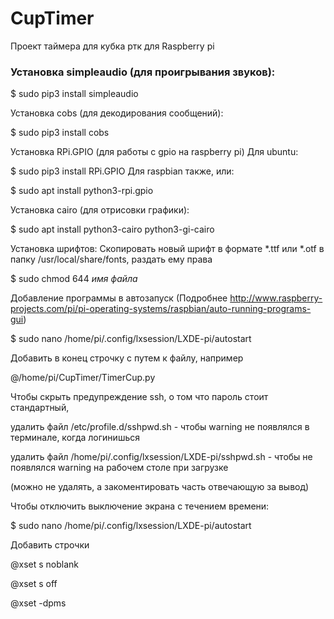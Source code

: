 # CupTimer
Проект таймера для кубка ртк для Raspberry pi

### Установка simpleaudio (для проигрывания звуков):
$ sudo pip3 install simpleaudio

Установка cobs (для декодирования сообщений):

$ sudo pip3 install cobs

Установка RPi.GPIO (для работы с gpio на raspberry pi)
Для ubuntu:

$ sudo pip3 install RPi.GPIO
Для raspbian также, или:

$ sudo apt install python3-rpi.gpio

Установка cairo (для отрисовки графики):

$ sudo apt install python3-cairo python3-gi-cairo


Установка шрифтов:
Скопировать новый шрифт в формате *.ttf или *.otf в папку /usr/local/share/fonts,
раздать ему права 

$ sudo chmod 644 *имя файла*

Добавление программы в автозапуск (Подробнее http://www.raspberry-projects.com/pi/pi-operating-systems/raspbian/auto-running-programs-gui)

$ sudo nano /home/pi/.config/lxsession/LXDE-pi/autostart

Добавить в конец строчку с путем к файлу, например

@/home/pi/CupTimer/TimerCup.py

Чтобы скрыть предупреждение ssh, о том что пароль стоит стандартный,

удалить файл /etc/profile.d/sshpwd.sh - чтобы warning не появлялся в терминале, когда логинишься

удалить файл /home/pi/.config/lxsession/LXDE-pi/sshpwd.sh - чтобы не появлялся warning на рабочем столе при загрузке

(можно не удалять, а закоментировать часть отвечающую за вывод)

Чтобы отключить выключение экрана с течением времени:

$ sudo nano /home/pi/.config/lxsession/LXDE-pi/autostart

Добавить строчки

@xset s noblank

@xset s off

@xset -dpms
